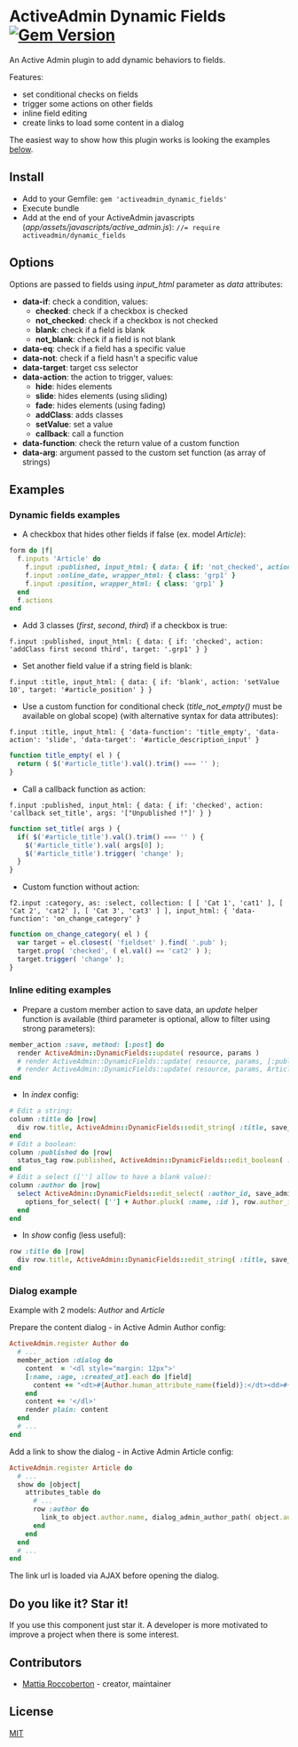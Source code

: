 # ActiveAdmin Dynamic Fields [![Gem Version](https://badge.fury.io/rb/activeadmin_dynamic_fields.svg)](https://badge.fury.io/rb/activeadmin_dynamic_fields)

An Active Admin plugin to add dynamic behaviors to fields.

Features:

- set conditional checks on fields
- trigger some actions on other fields
- inline field editing
- create links to load some content in a dialog

The easiest way to show how this plugin works is looking the examples [below](#examples-of-dynamic-fields).

## Install

- Add to your Gemfile: `gem 'activeadmin_dynamic_fields'`
- Execute bundle
- Add at the end of your ActiveAdmin javascripts (_app/assets/javascripts/active_admin.js_):
`//= require activeadmin/dynamic_fields`

## Options

Options are passed to fields using *input_html* parameter as *data* attributes:

- **data-if**: check a condition, values:
  + **checked**: check if a checkbox is checked
  + **not_checked**: check if a checkbox is not checked
  + **blank**: check if a field is blank
  + **not_blank**: check if a field is not blank
- **data-eq**: check if a field has a specific value
- **data-not**: check if a field hasn't a specific value
- **data-target**: target css selector
- **data-action**: the action to trigger, values:
  + **hide**: hides elements
  + **slide**: hides elements (using sliding)
  + **fade**: hides elements (using fading)
  + **addClass**: adds classes
  + **setValue**: set a value
  + **callback**: call a function
- **data-function**: check the return value of a custom function
- **data-arg**: argument passed to the custom set function (as array of strings)

## Examples

### Dynamic fields examples

- A checkbox that hides other fields if false (ex. model *Article*):

```rb
form do |f|
  f.inputs 'Article' do
    f.input :published, input_html: { data: { if: 'not_checked', action: 'hide', target: '.grp1' } }
    f.input :online_date, wrapper_html: { class: 'grp1' }
    f.input :position, wrapper_html: { class: 'grp1' }
  end
  f.actions
end
```

- Add 3 classes (*first*, *second*, *third*) if a checkbox is true:

`f.input :published, input_html: { data: { if: 'checked', action: 'addClass first second third', target: '.grp1' } }`

- Set another field value if a string field is blank:

`f.input :title, input_html: { data: { if: 'blank', action: 'setValue 10', target: '#article_position' } }`

- Use a custom function for conditional check (*title_not_empty()* must be available on global scope) (with alternative syntax for data attributes):

`f.input :title, input_html: { 'data-function': 'title_empty', 'data-action': 'slide', 'data-target': '#article_description_input' }`

```js
function title_empty( el ) {
  return ( $('#article_title').val().trim() === '' );
}
```

- Call a callback function as action:

`f.input :published, input_html: { data: { if: 'checked', action: 'callback set_title', args: '["Unpublished !"]' } }`

```js
function set_title( args ) {
  if( $('#article_title').val().trim() === '' ) {
    $('#article_title').val( args[0] );
    $('#article_title').trigger( 'change' );
  }
}
```

- Custom function without action:

`f2.input :category, as: :select, collection: [ [ 'Cat 1', 'cat1' ], [ 'Cat 2', 'cat2' ], [ 'Cat 3', 'cat3' ] ], input_html: { 'data-function': 'on_change_category' }`

```js
function on_change_category( el ) {
  var target = el.closest( 'fieldset' ).find( '.pub' );
  target.prop( 'checked', ( el.val() == 'cat2' ) );
  target.trigger( 'change' );
}
```

### Inline editing examples

- Prepare a custom member action to save data, an *update* helper function is available (third parameter is optional, allow to filter using strong parameters):

```rb
member_action :save, method: [:post] do
  render ActiveAdmin::DynamicFields::update( resource, params )
  # render ActiveAdmin::DynamicFields::update( resource, params, [:published] )
  # render ActiveAdmin::DynamicFields::update( resource, params, Article::permit_params )
end
```

- In *index* config:

```rb
# Edit a string:
column :title do |row|
  div row.title, ActiveAdmin::DynamicFields::edit_string( :title, save_admin_article_path( row.id ) )
end
# Edit a boolean:
column :published do |row|
  status_tag row.published, ActiveAdmin::DynamicFields::edit_boolean( :published, save_admin_article_path( row.id ), row.published )
end
# Edit a select ([''] allow to have a blank value):
column :author do |row|
  select ActiveAdmin::DynamicFields::edit_select( :author_id, save_admin_article_path( row.id ) ) do
    options_for_select( [''] + Author.pluck( :name, :id ), row.author_id )
  end
end
```

- In *show* config (less useful):
```rb
row :title do |row|
  div row.title, ActiveAdmin::DynamicFields::edit_string( :title, save_admin_article_path( row.id ) )
end
```

### Dialog example

Example with 2 models: *Author* and *Article*

Prepare the content dialog - in Active Admin Author config:

```rb
ActiveAdmin.register Author do
  # ...
  member_action :dialog do
    content  = '<dl style="margin: 12px">'
    [:name, :age, :created_at].each do |field|
      content += "<dt>#{Author.human_attribute_name(field)}:</dt><dd>#{resource[field]}</dd>"
    end
    content += '</dl>'
    render plain: content
  end
  # ...
end
```

Add a link to show the dialog - in Active Admin Article config:

```rb
ActiveAdmin.register Article do
  # ...
  show do |object|
    attributes_table do
      # ...
      row :author do
        link_to object.author.name, dialog_admin_author_path( object.author ), title: object.author.name, 'data-df-dialog': true, 'data-df-icon': true
      end
    end
  end
  # ...
end
```

The link url is loaded via AJAX before opening the dialog.

## Do you like it? Star it!

If you use this component just star it. A developer is more motivated to improve a project when there is some interest.

## Contributors

- [Mattia Roccoberton](http://blocknot.es) - creator, maintainer

## License

[MIT](LICENSE.txt)

